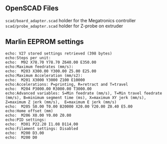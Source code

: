 ## OpenSCAD Files

`scad/board_adapter.scad` holder for the Megatronics controller
`scad/probe_adapter.scad` holder for Z-probe on extruder

## Marlin EEPROM settings

```
echo: V27 stored settings retrieved (398 bytes)
echo:Steps per unit:
echo:  M92 X78.70 Y78.70 Z640.00 E350.00
echo:Maximum feedrates (mm/s):
echo:  M203 X300.00 Y300.00 Z5.00 E25.00
echo:Maximum Acceleration (mm/s2):
echo:  M201 X3000 Y3000 Z100 E10000
echo:Accelerations: P=printing, R=retract and T=travel
echo:  M204 P3000.00 R3000.00 T3000.00
echo:Advanced variables: S=Min feedrate (mm/s), T=Min travel feedrate (mm/s), B=minimum segment time (ms), X=maximum XY jerk (mm/s),  Z=maximum Z jerk (mm/s),  E=maximum E jerk (mm/s)
echo:  M205 S0.00 T0.00 B20000 X20.00 Y20.00 Z0.40 E5.00
echo:Home offset (mm)
echo:  M206 X0.00 Y0.00 Z0.00
echo:PID settings:
echo:  M301 P22.20 I1.08 D114.00
echo:Filament settings: Disabled
echo:  M200 D3.00
echo:  M200 D0
```
